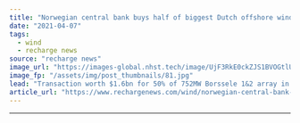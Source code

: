 ```yaml
---
title: "Norwegian central bank buys half of biggest Dutch offshore wind farm from Orsted"
date: "2021-04-07"
tags: 
  - wind
  - recharge news
source: "recharge news"
image_url: "https://images-global.nhst.tech/image/UjF3RkE0ckZJS1BVOGtlU2JybUs2OVpzejU5MlFMYUhEamZiTzZ3elFoWT0=/nhst/binary/d37a35a831208d9bf673658b5275a79c"
image_fp: "/assets/img/post_thumbnails/81.jpg"
lead: "Transaction worth $1.6bn for 50% of 752MW Borssele 1&2 array in North Sea expected to close in the summer"
article_url: "https://www.rechargenews.com/wind/norwegian-central-bank-buys-half-of-biggest-dutch-offshore-wind-farm-from-orsted/2-1-991898"
---
```


---
